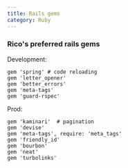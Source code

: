 ```yaml
---
title: Rails gems
category: Ruby
---
```


### Rico's preferred rails gems

Development:

    gem 'spring' # code reloading
    gem 'letter_opener'
    gem 'better_errors'
    gem 'meta-tags'
    gem 'guard-rspec'

Prod:

    gem 'kaminari'  # pagination
    gem 'devise'
    gem 'meta-tags', require: 'meta_tags'
    gem 'friendly_id'
    gem 'bourbon'
    gem 'neat'
    gem 'turbolinks'
